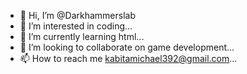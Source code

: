 - 👋 Hi, I’m @Darkhammerslab
- 👀 I’m interested in coding...
- 🌱 I’m currently learning html...
- 💞️ I’m looking to collaborate on game development...
- 📫 How to reach me kabitamichael392@gmail.com...

<!---
Darkhammerslab/Darkhammerslab is a ✨ special ✨ repository because its `README.md` (this file) appears on your GitHub profile.
You can click the Preview link to take a look at your changes.
--->
